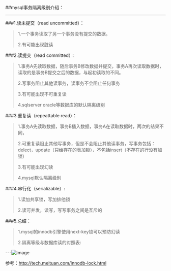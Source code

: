 ##mysql事务隔离级别介绍：

---

###1.读未提交（read uncommitted）：
>1.一个事务读取了另一个事务没有提交的数据。
>
>2.有可能出现脏读

###2.读提交（read committed）：
>1.事务A先读取数据，随后事务B修改数据并提交，事务A再次读取数据时，读取的是事务B提交之后的数据，与起初读取的不同。
>
>2.写事务阻止其他读事务，读事务不会阻止任何事务
>
>3.有可能出现不可重复读
>
>4.sqlserver  oracle等数据库的默认隔离级别

###3.重复读（repeattable read）：
>1.事务A先读取数据，事务B插入数据，事务A在读取数据时，两次的结果不同，
>
>2.可重复读阻止其他写事务，但是不会阻止其他读事务，写事务包括：delect，update（只给存在的表加锁），不包括insert（不存在的行没有加锁）
>
>3.有可能出现幻读
>
>4.mysql默认隔离级别

###4.串行化（serializable）:
>1.读加共享锁，写加排他锁
>
>2.读可并发，读写，写写事务之间是互斥的

###5.总结：
>1.mysql的innodb引擎使用next-key锁可以预防幻读
>
>2.隔离等级与数据库读的对照表:
>
---![image](https://github.com/bin-github/my-project/tree/master/files/images/数据库隔离级别表.png)


参考：http://tech.meituan.com/innodb-lock.html
